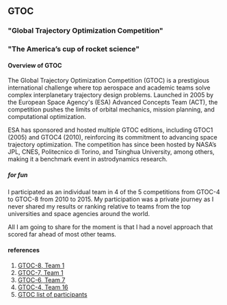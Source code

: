 ## GTOC
### "Global Trajectory Optimization Competition"
### "The America’s cup of rocket science"

#### Overview of GTOC
The Global Trajectory Optimization Competition (GTOC) is a prestigious international challenge where top aerospace and academic teams solve complex interplanetary trajectory design problems. Launched in 2005 by the European Space Agency's (ESA) Advanced Concepts Team (ACT), the competition pushes the limits of orbital mechanics, mission planning, and computational optimization.

ESA has sponsored and hosted multiple GTOC editions, including GTOC1 (2005) and GTOC4 (2010), reinforcing its commitment to advancing space trajectory optimization. The competition has since been hosted by NASA’s JPL, CNES, Politecnico di Torino, and Tsinghua University, among others, making it a benchmark event in astrodynamics research.

##### for fun
I participated as an individual team in 4 of the 5 competitions from GTOC-4 to GTOC-8 from 2010 to 2015.  My participation was a private journey as I never shared my results or ranking relative to teams from the top universities and space agencies around the world.

All I am going to share for the moment is that I had a novel approach that scored far ahead of most other teams.

#### references

1) [GTOC-8, Team 1](https://sophia.estec.esa.int/gtoc_portal/wp-content/uploads/2020/01/gtoc8_registered_teams.txt)
2) [GTOC-7, Team 1](https://sophia.estec.esa.int/gtoc_portal/wp-content/uploads/2014/09/gtoc7_registered_teams.pdf)
3) [GTOC-6, Team 7](https://sophia.estec.esa.int/gtoc_portal/wp-content/uploads/2020/01/gtoc6_team_list.txt)
4) [GTOC-4, Team 16](https://sophia.estec.esa.int/gtoc_portal/wp-content/uploads/2014/11/gtoc4_registered_teams.pdf)
5) [GTOC list of participants](https://sophia.estec.esa.int/gtoc_portal/?page_id=405)


